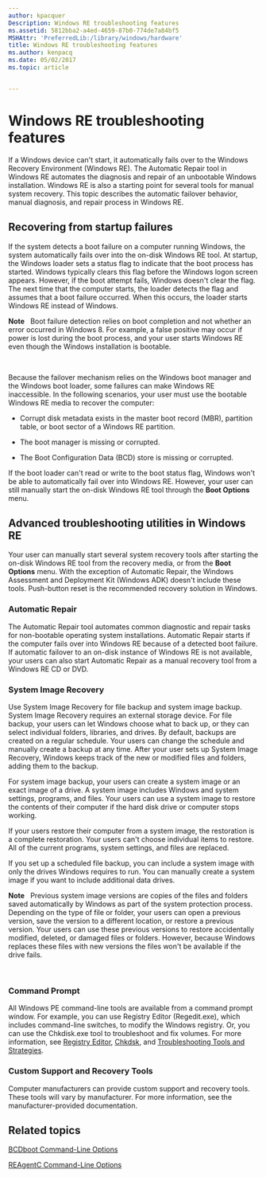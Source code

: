 ```yaml
---
author: kpacquer
Description: Windows RE troubleshooting features
ms.assetid: 5812bba2-a4ed-4659-87b0-774de7a84bf5
MSHAttr: 'PreferredLib:/library/windows/hardware'
title: Windows RE troubleshooting features
ms.author: kenpacq
ms.date: 05/02/2017
ms.topic: article


---
```


# Windows RE troubleshooting features


If a Windows device can't start, it automatically fails over to the Windows Recovery Environment (Windows RE). The Automatic Repair tool in Windows RE automates the diagnosis and repair of an unbootable Windows installation. Windows RE is also a starting point for several tools for manual system recovery. This topic describes the automatic failover behavior, manual diagnosis, and repair process in Windows RE.


## <span id="bkmk_1"></span><span id="BKMK_1"></span>Recovering from startup failures


If the system detects a boot failure on a computer running Windows, the system automatically fails over into the on-disk Windows RE tool. At startup, the Windows loader sets a status flag to indicate that the boot process has started. Windows typically clears this flag before the Windows logon screen appears. However, if the boot attempt fails, Windows doesn't clear the flag. The next time that the computer starts, the loader detects the flag and assumes that a boot failure occurred. When this occurs, the loader starts Windows RE instead of Windows.

**Note**  
Boot failure detection relies on boot completion and not whether an error occurred in Windows 8. For example, a false positive may occur if power is lost during the boot process, and your user starts Windows RE even though the Windows installation is bootable.

 

Because the failover mechanism relies on the Windows boot manager and the Windows boot loader, some failures can make Windows RE inaccessible. In the following scenarios, your user must use the bootable Windows RE media to recover the computer:

-   Corrupt disk metadata exists in the master boot record (MBR), partition table, or boot sector of a Windows RE partition.

-   The boot manager is missing or corrupted.

-   The Boot Configuration Data (BCD) store is missing or corrupted.

If the boot loader can't read or write to the boot status flag, Windows won't be able to automatically fail over into Windows RE. However, your user can still manually start the on-disk Windows RE tool through the **Boot Options** menu.

## <span id="bkmk_2"></span><span id="BKMK_2"></span>Advanced troubleshooting utilities in Windows RE


Your user can manually start several system recovery tools after starting the on-disk Windows RE tool from the recovery media, or from the **Boot Options** menu. With the exception of Automatic Repair, the Windows Assessment and Deployment Kit (Windows ADK) doesn't include these tools. Push-button reset is the recommended recovery solution in Windows.

### <span id="bkmk_a"></span><span id="BKMK_A"></span>Automatic Repair

The Automatic Repair tool automates common diagnostic and repair tasks for non-bootable operating system installations. Automatic Repair starts if the computer fails over into Windows RE because of a detected boot failure. If automatic failover to an on-disk instance of Windows RE is not available, your users can also start Automatic Repair as a manual recovery tool from a Windows RE CD or DVD.

### <span id="bkmk_c"></span><span id="BKMK_C"></span>System Image Recovery

Use System Image Recovery for file backup and system image backup. System Image Recovery requires an external storage device. For file backup, your users can let Windows choose what to back up, or they can select individual folders, libraries, and drives. By default, backups are created on a regular schedule. Your users can change the schedule and manually create a backup at any time. After your user sets up System Image Recovery, Windows keeps track of the new or modified files and folders, adding them to the backup.

For system image backup, your users can create a system image or an exact image of a drive. A system image includes Windows and system settings, programs, and files. Your users can use a system image to restore the contents of their computer if the hard disk drive or computer stops working.

If your users restore their computer from a system image, the restoration is a complete restoration. Your users can't choose individual items to restore. All of the current programs, system settings, and files are replaced.

If you set up a scheduled file backup, you can include a system image with only the drives Windows requires to run. You can manually create a system image if you want to include additional data drives.

**Note**  
Previous system image versions are copies of the files and folders saved automatically by Windows as part of the system protection process. Depending on the type of file or folder, your users can open a previous version, save the version to a different location, or restore a previous version. Your users can use these previous versions to restore accidentally modified, deleted, or damaged files or folders. However, because Windows replaces these files with new versions the files won't be available if the drive fails.

 

### <span id="bkmk_d"></span><span id="BKMK_D"></span>Command Prompt

All Windows PE command-line tools are available from a command prompt window. For example, you can use Registry Editor (Regedit.exe), which includes command-line switches, to modify the Windows registry. Or, you can use the Chkdisk.exe tool to troubleshoot and fix volumes. For more information, see [Registry Editor](http://go.microsoft.com/fwlink/?LinkId=207693), [Chkdsk](http://go.microsoft.com/fwlink/?LinkId=207694), and [Troubleshooting Tools and Strategies](http://go.microsoft.com/fwlink/?LinkId=207695).

### <span id="bkmk_e"></span><span id="BKMK_E"></span>Custom Support and Recovery Tools

Computer manufacturers can provide custom support and recovery tools. These tools will vary by manufacturer. For more information, see the manufacturer-provided documentation.

## <span id="related_topics"></span>Related topics


[BCDboot Command-Line Options](bcdboot-command-line-options-techref-di.md)

[REAgentC Command-Line Options](reagentc-command-line-options.md)

 

 






